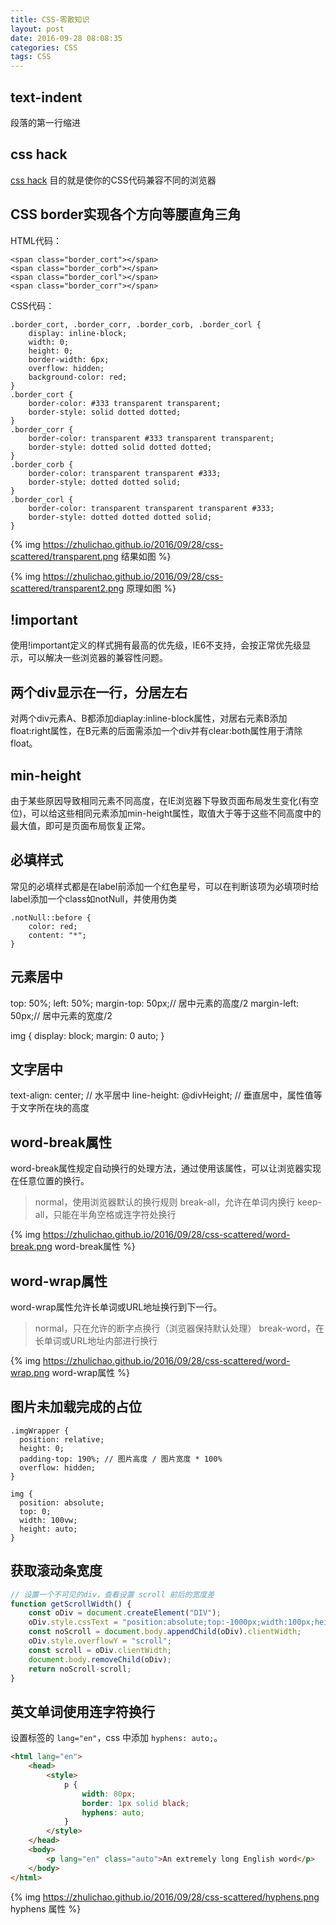 ```yaml
---
title: CSS-零散知识
layout: post
date: 2016-09-28 08:08:35
categories: CSS
tags: CSS
---
```


## text-indent
段落的第一行缩进

## css hack
[css hack](http://baike.baidu.com/view/1119452.htm?subLemmaId=1119452&fromenter=CSShack) 目的就是使你的CSS代码兼容不同的浏览器

## CSS border实现各个方向等腰直角三角

HTML代码：
```
<span class="border_cort"></span>
<span class="border_corb"></span>
<span class="border_corl"></span>
<span class="border_corr"></span>
```

CSS代码：
```
.border_cort, .border_corr, .border_corb, .border_corl {
    display: inline-block;
    width: 0;
    height: 0;
    border-width: 6px;
    overflow: hidden;
    background-color: red;
}
.border_cort {
    border-color: #333 transparent transparent;
    border-style: solid dotted dotted;
}
.border_corr {
    border-color: transparent #333 transparent transparent;
    border-style: dotted solid dotted dotted;
}
.border_corb {
    border-color: transparent transparent #333;
    border-style: dotted dotted solid;
}
.border_corl {
    border-color: transparent transparent transparent #333;
    border-style: dotted dotted dotted solid;
}
```
{% img https://zhulichao.github.io/2016/09/28/css-scattered/transparent.png 结果如图 %}

{% img https://zhulichao.github.io/2016/09/28/css-scattered/transparent2.png 原理如图 %}

## !important

使用!important定义的样式拥有最高的优先级，IE6不支持，会按正常优先级显示，可以解决一些浏览器的兼容性问题。

## 两个div显示在一行，分居左右

对两个div元素A、B都添加diaplay:inline-block属性，对居右元素B添加float:right属性，在B元素的后面需添加一个div并有clear:both属性用于清除float。

## min-height

由于某些原因导致相同元素不同高度，在IE浏览器下导致页面布局发生变化(有空位)，可以给这些相同元素添加min-height属性，取值大于等于这些不同高度中的最大值，即可是页面布局恢复正常。

## 必填样式

常见的必填样式都是在label前添加一个红色星号，可以在判断该项为必填项时给label添加一个class如notNull，并使用伪类
```
.notNull::before {
    color: red;
    content: "*";
}
```

## 元素居中

top: 50%;
left: 50%;
margin-top: 50px;// 居中元素的高度/2
margin-left: 50px;// 居中元素的宽度/2

img {
    display: block;
    margin: 0 auto;
}

## 文字居中

text-align: center; // 水平居中
line-height: @divHeight; // 垂直居中，属性值等于文字所在块的高度

## word-break属性

word-break属性规定自动换行的处理方法，通过使用该属性，可以让浏览器实现在任意位置的换行。

> normal，使用浏览器默认的换行规则
> break-all，允许在单词内换行
> keep-all，只能在半角空格或连字符处换行

{% img https://zhulichao.github.io/2016/09/28/css-scattered/word-break.png word-break属性 %}

## word-wrap属性

word-wrap属性允许长单词或URL地址换行到下一行。

> normal，只在允许的断字点换行（浏览器保持默认处理）
> break-word，在长单词或URL地址内部进行换行

{% img https://zhulichao.github.io/2016/09/28/css-scattered/word-wrap.png word-wrap属性 %}

## 图片未加载完成的占位

```
.imgWrapper {
  position: relative;
  height: 0;
  padding-top: 190%; // 图片高度 / 图片宽度 * 100%
  overflow: hidden;
}

img {
  position: absolute;
  top: 0;
  width: 100vw;
  height: auto;
}
```

## 获取滚动条宽度

```js
// 设置一个不可见的div，查看设置 scroll 前后的宽度差
function getScrollWidth() {
    const oDiv = document.createElement("DIV");
    oDiv.style.cssText = "position:absolute;top:-1000px;width:100px;height:100px; overflow:hidden;";
    const noScroll = document.body.appendChild(oDiv).clientWidth;
    oDiv.style.overflowY = "scroll";
    const scroll = oDiv.clientWidth;
    document.body.removeChild(oDiv);
    return noScroll-scroll;
}
```

## 英文单词使用连字符换行

设置标签的 `lang="en"`，css 中添加 `hyphens: auto;`。

```html
<html lang="en">
    <head>
        <style>
            p {
                width: 80px;
                border: 1px solid black;
                hyphens: auto;
            }
        </style>
    </head>
    <body>
        <p lang="en" class="auto">An extremely long English word</p>
    </body>
</html>
```

{% img https://zhulichao.github.io/2016/09/28/css-scattered/hyphens.png hyphens 属性 %}